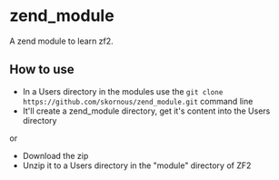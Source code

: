 # zend_module
A zend module to learn zf2.

## How to use
- In a Users directory in the modules use the `git clone https://github.com/skornous/zend_module.git` command line
- It'll create a zend_module directory, get it's content into the Users directory

or 

- Download the zip 
- Unzip it to a Users directory in the "module" directory of ZF2
